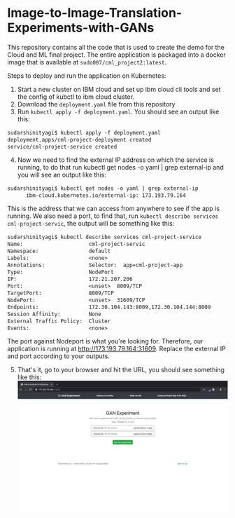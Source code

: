 # Image-to-Image-Translation-Experiments-with-GANs

This repository contains all the code that is used to create the demo for the Cloud and ML final project. The entire application is packaged into a docker image that is available at `sudo007/cml_project2:latest`.

Steps to deploy and run the application on Kubernetes:
1. Start a new cluster on IBM cloud and set up ibm cloud cli tools and set the config of kubctl to ibm cloud cluster.
2. Download the `deployment.yaml` file from this repository
3. Run `kubectl apply -f deployment.yaml`. You should see an output like this:
```
sudarshinityagi$ kubectl apply -f deployment.yaml
deployment.apps/cml-project-deployment created
service/cml-project-service created
```
4. Now we need to find the external IP address on which the service is running, to do that run kubectl get nodes -o yaml | grep external-ip and you will see an output like this:
```
sudarshinityagi$ kubectl get nodes -o yaml | grep external-ip
      ibm-cloud.kubernetes.io/external-ip: 173.193.79.164
```
This is the address that we can access from anywhere to see if the app is running. We also need a port, to find that, run `kubectl describe services cml-project-servic`, the output will be something like this:
```
sudarshinityagi$ kubectl describe services cml-project-service
Name:                     cml-project-servic
Namespace:                default
Labels:                   <none>
Annotations:              Selector:  app=cml-project-app
Type:                     NodePort
IP:                       172.21.207.206
Port:                     <unset>  8009/TCP
TargetPort:               8009/TCP
NodePort:                 <unset>  31609/TCP
Endpoints:                172.30.104.143:8009,172.30.104.144:8009
Session Affinity:         None
External Traffic Policy:  Cluster
Events:                   <none>
```
The port against Nodeport is what you're looking for. Therefore, our application is running at http://173.193.79.164:31609. Replace the external IP and port according to your outputs.

5. That's it, go to your browser and hit the URL, you should see something like this:
![alt text](https://github.com/SudarshiniTyagi/Image-to-Image-Translation-Experiments-with-GANs/blob/master/demo.jpeg?raw=true)
